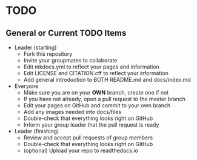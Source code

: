 # TODO

## General or Current TODO Items

* Leader (starting)
    * Fork this repository
    * Invite your groupmates to collaborate
    * Edit mkdocs.yml to reflect your pages and information
    * Edit LICENSE and CITATION.cff to reflect your information
    * Add general introduction to BOTH README.md and docs/index.md
* Everyone
    * Make sure you are on your **OWN** branch, create one if not
    * If you have not already, open a pull request to the master branch
    * Edit your pages on GitHub and commit to your own branch
    * Add any images needed into docs/files
    * Double-check that everything looks right on GitHub
    * Inform your group leader that the pull request is ready
* Leader (finishing)
    * Review and accept pull requests of group members
    * Double-check that everything looks right on GitHub
    * (optional) Upload your repo to readthedocs.io
